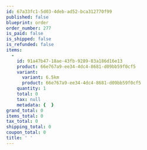 ```yaml
---
id: 67a33fc1-5d03-4deb-ad52-bca312770f99
published: false
blueprint: order
order_number: 277
is_paid: false
is_shipped: false
is_refunded: false
items:
  -
    id: 91a47b47-18ae-43fb-9289-83a186d16e13
    product: 66e767a9-ee34-4dc4-8681-d09bb59f0cf5
    variant:
      variant: 6.5km
      product: 66e767a9-ee34-4dc4-8681-d09bb59f0cf5
    quantity: 1
    total: 0
    tax: null
    metadata: {  }
grand_total: 0
items_total: 0
tax_total: 0
shipping_total: 0
coupon_total: 0
title: ' '
---
```

